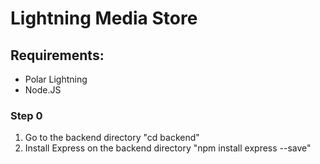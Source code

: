 # Lightning Media Store

## Requirements:
- Polar Lightning
- Node.JS

### Step 0
1. Go to the backend directory "cd backend"
2. Install Express on the backend directory "npm install express --save"
